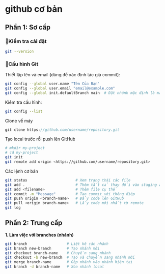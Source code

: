 # github cơ bản


## Phần 1: Sơ cấp

### 📌Kiểm tra cài đặt

```bash
git --version
```


### 🔹Cấu hình Git

Thiết lập tên và email (dùng để xác định tác giả commit):

```bash
git config --global user.name "Tên Của Bạn"
git config --global user.email "email@example.com"
git config --global init.defaultBranch main  # Đặt nhánh mặc định là main
```

Kiểm tra cấu hình:

```bash
git config --list
```



Clone về máy

```jsx
git clone https://github.com/username/repository.git
```

Tạo local trước rồi push lên GitHub

```bash
# mkdir my-project
# cd my-project
git init
git remote add origin <https://github.com/username/repository.git>
```

Các lệnh cơ bản

```bash
git status                      # Xem trạng thái các file
git add .                       # Thêm tất cả thay đổi vào staging area
git add <filename>              # Thêm file cụ thể
git commit -m "Message"         # Tạo commit với thông điệp
git push origin <branch-name>   # Đẩy code lên GitHub
git pull <origin branch-name>   # Lấy code mới nhất từ remote
git log
```

## **Phần 2: Trung cấp**

**1. Làm việc với branches (nhánh)**

```bash
git branch                  # Liệt kê các nhánh
git branch new-branch       # Tạo nhánh mới
git checkout branch-name    # Chuyển sang nhánh
git checkout -b new-branch  # Tạo và chuyển sang nhánh mới
git merge branch-name       # Gộp nhánh vào nhánh hiện tại
git branch -d branch-name   # Xóa nhánh local
```
